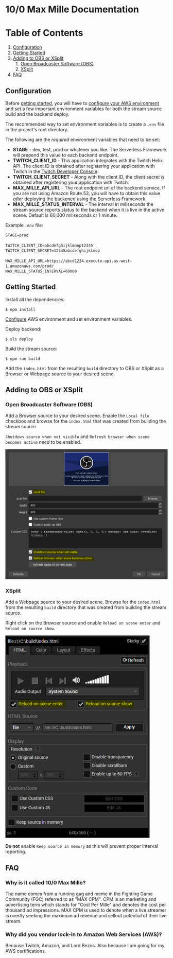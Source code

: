 # 10/0 Max Mille Documentation

# Table of Contents

1. [Configuration](#configuration)
2. [Getting Started](#getting-started)
3. [Adding to OBS or XSplit](#adding-to-obs-or-xsplit)
   1. [Open Broadcaster Software (OBS)](#open-broadcaster-software-obs)
   2. [XSplit](#xsplit)
4. [FAQ](#faq)

## Configuration

Before [getting started](#getting-started), you will have to [configure your AWS environment](https://awscli.amazonaws.com/v2/documentation/api/latest/reference/configure/index.html) and set a few important environment variables for both the stream source build and the backend deploy.

The recommended way to set environment variables is to create a `.env` file in the project's root directory.

The following are the _required_ environment variables that need to be set:

- **STAGE** - dev, test, prod or whatever you like. The Serverless Framework will prepend this value to each backend endpoint.
- **TWITCH_CLIENT_ID** - This application integrates with the Twitch Helix API. The client ID is obtained after registering your application with Twitch in the [Twitch Developer Console](https://dev.twitch.tv/).
- **TWITCH_CLIENT_SECRET** - Along with the client ID, the client secret is obtained after registering your application with Twitch.
- **MAX_MILLE_API_URL** - The root endpoint url of the backend service. If you are not using Amazon Route 53, you will have to obtain this value _after_ deploying the backened using the Serverless Framework.
- **MAX_MILLE_STATUS_INTERVAL** - The interval in miliseconds the stream source reports status to the backend when it is live in the active scene. Default is 60,000 miliseconds or 1 minute.

Example `.env` file:

```
STAGE=prod

TWITCH_CLIENT_ID=abcdefghijklmnop12345
TWITCH_CLIENT_SECRET=12345abcdefghijklmop

MAX_MILLE_API_URL=https://abcd1234.execute-api.us-west-1.amazonaws.com/prod/
MAX_MILLE_STATUS_INTERVAL=60000
```

## Getting Started

Install all the dependencies:

```
$ npm install
```

[Configure](#configuration) AWS environment and set environment variables.

Deploy backend:

```
$ sls deploy
```

Build the stream source:

```
$ npm run build
```

Add the `index.html` from the resulting `build` directory to OBS or XSplit as a Browser or Webpage source to your desired scene.

## Adding to OBS or XSplit

### Open Broadcaster Software (OBS)

Add a Browser source to your desired scene. Enable the `Local file` checkbox and browse for the `index.html` that was created from building the stream source.

`Shutdown source when not visible` and `Refresh browser when scene becomes active` _need_ to be enabled.

![OBS Screenshot](./img/obsBrowser.png)

### XSplit

Add a Webpage source to your desired scene. Browse for the `index.html` from the resulting `build` directory that was created from building the stream source.

Right click on the Browser source and enable `Reload on scene enter` and `Reload on source show`.

![XSplit Screenshot](./img/xsplitWebpage.png)

**Do not** enable `Keep source in memory` as this will prevent proper interval reporting.

## FAQ

### Why is it called 10/0 Max Mille?

The name comes from a running gag and meme in the Fighting Game Community (FGC) referred to as "MAX CPM". CPM is an marketing and advertising term which stands for "Cost Per Mille" and denotes the cost per thousand ad impressions. MAX CPM is used to denote when a live streamer is overtly seeking the maximum ad revenue and sellout potential of their live stream.

### Why did you vendor lock-in to Amazon Web Services (AWS)?

Because Twitch, Amazon, and Lord Bezos. Also because I am going for my AWS certifications.
